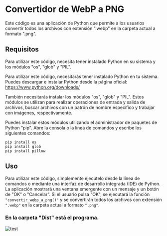 # Convertidor de WebP a PNG

Este código es una aplicación de Python que permite a los usuarios convertir todos los archivos con extensión ".webp" en la carpeta actual a formato ".png".

## Requisitos

Para utilizar este código, necesita tener instalado Python en su sistema y los módulos "os", "glob" y "PIL".

Para utilizar este código, necesitarás tener instalado Python en tu sistema. Puedes descargar e instalar Python desde la página oficial: https://www.python.org/downloads/

También necesitarás instalar los módulos "os", "glob" y "PIL". Estos módulos se utilizan para realizar operaciones de entrada y salida de archivos, buscar archivos con un patrón de nombre específico y trabajar con imágenes, respectivamente.

Puedes instalar estos módulos utilizando el administrador de paquetes de Python "pip". Abre la consola o la línea de comandos y escribe los siguientes comandos:

`pip install os` </br>
`pip install glob`</br>
`pip install pillow`


## Uso

Para utilizar este código, simplemente ejecútelo desde la línea de comandos o mediante una interfaz de desarrollo integrada (IDE) de Python. La aplicación mostrará una ventana emergente con un mensaje y un botón de "OK" o "Cancelar". Si el usuario pulsa "OK", se ejecutará la función `"convertir_webp_a_png()"` y se convertirán todos los archivos con extensión `".webp"` en la carpeta actual a formato `".png"`.

### En la carpeta "Dist" está el programa.
![test](https://user-images.githubusercontent.com/82792394/210160536-39a047ec-cd1d-4f06-b79b-f52a206d3ad9.gif)

